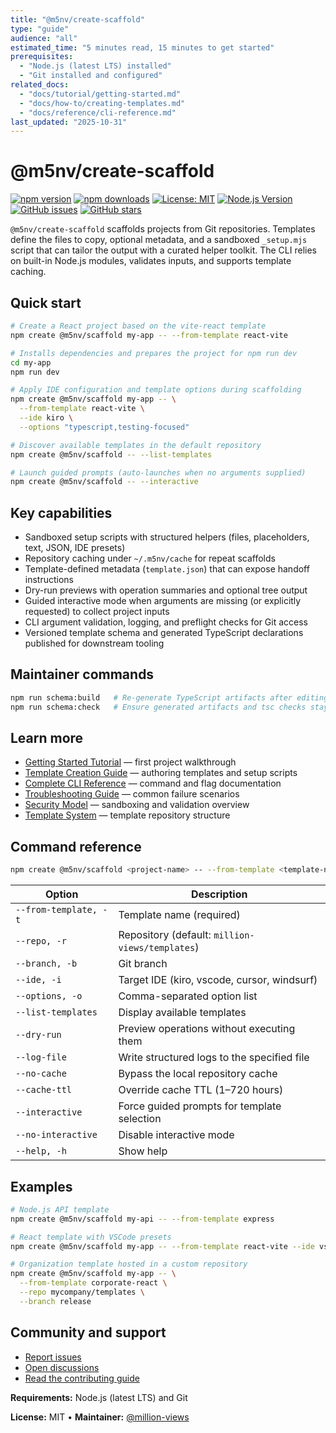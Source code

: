 ```yaml
---
title: "@m5nv/create-scaffold"
type: "guide"
audience: "all"
estimated_time: "5 minutes read, 15 minutes to get started"
prerequisites:
  - "Node.js (latest LTS) installed"
  - "Git installed and configured"
related_docs:
  - "docs/tutorial/getting-started.md"
  - "docs/how-to/creating-templates.md"
  - "docs/reference/cli-reference.md"
last_updated: "2025-10-31"
---
```


# @m5nv/create-scaffold

[![npm version](https://badge.fury.io/js/@m5nv%2Fcreate-scaffold.svg)](https://badge.fury.io/js/@m5nv/create-scaffold)
[![npm downloads](https://img.shields.io/npm/dm/@m5nv/create-scaffold.svg)](https://www.npmjs.com/package/@m5nv/create-scaffold)
[![License: MIT](https://img.shields.io/badge/License-MIT-yellow.svg)](https://opensource.org/licenses/MIT)
[![Node.js Version](https://img.shields.io/badge/node-%3E%3D22.0.0-brightgreen.svg)](https://nodejs.org/)
[![GitHub issues](https://img.shields.io/github/issues/million-views/create.svg)](https://github.com/million-views/create/issues)
[![GitHub stars](https://img.shields.io/github/stars/million-views/create.svg)](https://github.com/million-views/create/stargazers)

`@m5nv/create-scaffold` scaffolds projects from Git repositories. Templates define the files to copy, optional metadata, and a sandboxed `_setup.mjs` script that can tailor the output with a curated helper toolkit. The CLI relies on built-in Node.js modules, validates inputs, and supports template caching.

## Quick start

```bash
# Create a React project based on the vite-react template
npm create @m5nv/scaffold my-app -- --from-template react-vite

# Installs dependencies and prepares the project for npm run dev
cd my-app
npm run dev
```

```bash
# Apply IDE configuration and template options during scaffolding
npm create @m5nv/scaffold my-app -- \
  --from-template react-vite \
  --ide kiro \
  --options "typescript,testing-focused"
```

```bash
# Discover available templates in the default repository
npm create @m5nv/scaffold -- --list-templates
```

```bash
# Launch guided prompts (auto-launches when no arguments supplied)
npm create @m5nv/scaffold -- --interactive
```

## Key capabilities

- Sandboxed setup scripts with structured helpers (files, placeholders, text, JSON, IDE presets)
- Repository caching under `~/.m5nv/cache` for repeat scaffolds
- Template-defined metadata (`template.json`) that can expose handoff instructions
- Dry-run previews with operation summaries and optional tree output
- Guided interactive mode when arguments are missing (or explicitly requested) to collect project inputs
- CLI argument validation, logging, and preflight checks for Git access
- Versioned template schema and generated TypeScript declarations published for downstream tooling

## Maintainer commands

```bash
npm run schema:build   # Re-generate TypeScript artifacts after editing schema/template.v1.json
npm run schema:check   # Ensure generated artifacts and tsc checks stay in sync (also runs via npm run validate)
```

## Learn more

- [Getting Started Tutorial](docs/tutorial/getting-started.md) — first project walkthrough
- [Template Creation Guide](docs/how-to/creating-templates.md) — authoring templates and setup scripts
- [Complete CLI Reference](docs/reference/cli-reference.md) — command and flag documentation
- [Troubleshooting Guide](docs/guides/troubleshooting.md) — common failure scenarios
- [Security Model](docs/explanation/security-model.md) — sandboxing and validation overview
- [Template System](docs/explanation/template-system.md) — template repository structure

## Command reference

```bash
npm create @m5nv/scaffold <project-name> -- --from-template <template-name> [options]
```

| Option                | Description                                     |
| --------------------- | ----------------------------------------------- |
| `--from-template, -t` | Template name (required)                        |
| `--repo, -r`          | Repository (default: `million-views/templates`) |
| `--branch, -b`        | Git branch                                      |
| `--ide, -i`           | Target IDE (kiro, vscode, cursor, windsurf)     |
| `--options, -o`       | Comma-separated option list                     |
| `--list-templates`    | Display available templates                     |
| `--dry-run`           | Preview operations without executing them       |
| `--log-file`          | Write structured logs to the specified file     |
| `--no-cache`          | Bypass the local repository cache               |
| `--cache-ttl`         | Override cache TTL (1–720 hours)                |
| `--interactive`       | Force guided prompts for template selection     |
| `--no-interactive`    | Disable interactive mode                        |
| `--help, -h`          | Show help                                       |

## Examples

```bash
# Node.js API template
npm create @m5nv/scaffold my-api -- --from-template express

# React template with VSCode presets
npm create @m5nv/scaffold my-app -- --from-template react-vite --ide vscode

# Organization template hosted in a custom repository
npm create @m5nv/scaffold my-app -- \
  --from-template corporate-react \
  --repo mycompany/templates \
  --branch release
```

## Community and support

- [Report issues](https://github.com/million-views/create/issues/new)
- [Open discussions](https://github.com/million-views/create/discussions)
- [Read the contributing guide](CONTRIBUTING.md)

**Requirements:** Node.js (latest LTS) and Git

**License:** MIT • **Maintainer:** [@million-views](https://github.com/million-views)
